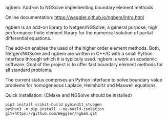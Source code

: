 ngbem: Add-on to NGSolve implementing boundary element methods 

Online documentation: https://weggler.github.io/ngbem/intro.html

ngbem is an add-on library to Netgen/NGSolve, a general purpose, high performance finite element library for the numerical solution of partial differential equations. 

The add-on enables the used of the higher order element methods. Both, Netgen/NGSolve and ngbem are written in C++/C with a small Python interface through which it is typically used. ngbem is work an academic software. Goal of the project is to offer fast boundary element methods for all standard problems. 

The current status comprises an Python interface to solve boundary value problems for homogeneous Laplace, Helmholtz and Maxwell equations.


Quick installation: (CMake and NGSolve should be installed)


    pip3 install scikit-build pybind11_stubgen
    python3 -m pip install --no-build-isolation git+https://github.com/Weggler/ngbem.git
